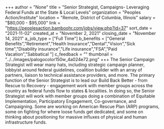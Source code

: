 +++
author = "None"
title = "Senior Strategist, Campaigns- Leveraging Federal Funds at the State & Local Levels"
organization = "Peoples Action/Institute"
location = "Remote, District of Columbia, Illinois"
salary = "$80,000 - $95,000"
link = "https://peoplesaction.bamboohr.com/jobs/view.php?id=37"
sort_date = "2021-11-02"
created_at = "November 2, 2021"
closing_date = "November 14, 2021"
a_job_type = ["Full Time"]
b_benefits = ["General Benefits","Retirement","Health Insurance","Dental","Vision","Sick time","Disability insurance","Life insurance","FSA","Paid Vacation","Sabbatical "]
c_feedback = ""
thumbnail = "../../images/palogocolor150w_4a024e72.png"
+++
The Senior Campaign Strategist will wear many hats, including strategic campaign planner, lobbyist around federal guidelines, coalition builder with an array of partners, liaison to technical assistance providers, and more.
The primary function of the Senior Strategist is to lead our Build Back Better - from Rescue to Recovery - engagement work with member groups across the country as federal funds flow to states & localities. In doing so, the Senior Strategist will work with member groups doing a combination of Equitable Implementation, Participatory Engagement, Co-governance, and Campaigning. Some are working on American Rescue Plan (ARP) programs, some on fighting for where loose funds get dedicated, and some on thinking about positioning for massive influxes of physical and human infrastructure funds.